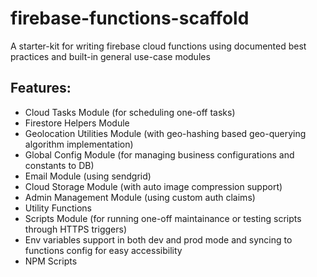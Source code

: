 # firebase-functions-scaffold

A starter-kit for writing firebase cloud functions using documented best practices and built-in general use-case modules

## Features:
* Cloud Tasks Module (for scheduling one-off tasks)
* Firestore Helpers Module
* Geolocation Utilities Module (with geo-hashing based geo-querying algorithm implementation)
* Global Config Module (for managing business configurations and constants to DB)
* Email Module (using sendgrid)
* Cloud Storage Module (with auto image compression support)
* Admin Management Module (using custom auth claims)
* Utility Functions
* Scripts Module (for running one-off maintainance or testing scripts through HTTPS triggers)
* Env variables support in both dev and prod mode and syncing to functions config for easy accessibility
* NPM Scripts
